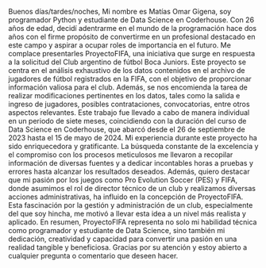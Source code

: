 Buenos días/tardes/noches,
Mi nombre es Matías Omar Gigena, soy programador Python y estudiante de Data Science en Coderhouse. Con 26 años de edad, decidí adentrarme en el mundo de la programación hace dos años con el firme propósito de convertirme en un profesional destacado en este campo y aspirar a ocupar roles de importancia en el futuro. 
Me complace presentarles ProyectoFIFA, una iniciativa que surge en respuesta a la solicitud del Club argentino de fútbol Boca Juniors. Este proyecto se centra en el análisis exhaustivo de los datos contenidos en el archivo de jugadores de fútbol registrados en la FIFA, con el objetivo de proporcionar información valiosa para el club. Además, se nos encomienda la tarea de realizar modificaciones pertinentes en los datos, tales como la salida e ingreso de jugadores, posibles contrataciones, convocatorias, entre otros aspectos relevantes.
Este trabajo fue llevado a cabo de manera individual en un periodo de siete meses, coincidiendo con la duración del curso de Data Science en Coderhouse, que abarcó desde el 26 de septiembre de 2023 hasta el 15 de mayo de 2024.
Mi experiencia durante este proyecto ha sido enriquecedora y gratificante. La búsqueda constante de la excelencia y el compromiso con los procesos meticulosos me llevaron a recopilar información de diversas fuentes y a dedicar incontables horas a pruebas y errores hasta alcanzar los resultados deseados.
Además, quiero destacar que mi pasión por los juegos como Pro Evolution Soccer (PES) y FIFA, donde asumimos el rol de director técnico de un club y realizamos diversas acciones administrativas, ha influido en la concepción de ProyectoFIFA. Esta fascinación por la gestión y administración de un club, especialmente del que soy hincha, me motivó a llevar esta idea a un nivel más realista y aplicado.
En resumen, ProyectoFIFA representa no solo mi habilidad técnica como programador y estudiante de Data Science, sino también mi dedicación, creatividad y capacidad para convertir una pasión en una realidad tangible y beneficiosa.
Gracias por su atención y estoy abierto a cualquier pregunta o comentario que deseen hacer.
